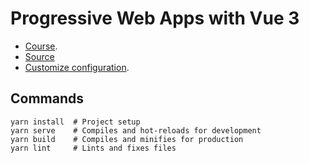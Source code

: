 # Progressive Web Apps with Vue 3

- [Course](https://www.vuemastery.com/courses/progressive-web-apps-vue-3/).
- [Source](https://github.com/Code-Pop/pwa-with-vue-3/tree/09-End)
- [Customize configuration](https://cli.vuejs.org/config/).

## Commands
```
yarn install  # Project setup
yarn serve    # Compiles and hot-reloads for development
yarn build    # Compiles and minifies for production
yarn lint     # Lints and fixes files
```
